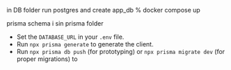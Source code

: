 in DB folder run postgres and create app_db
% docker compose up

prisma schema i sin prisma folder
- Set the `DATABASE_URL` in your `.env` file.
- Run `npx prisma generate` to generate the client.
- Run `npx prisma db push` (for prototyping) or `npx prisma migrate dev` (for proper migrations) to 

